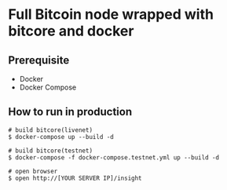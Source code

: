 # Full Bitcoin node wrapped with bitcore and docker

## Prerequisite
- Docker
- Docker Compose

## How to run in production
```
# build bitcore(livenet)
$ docker-compose up --build -d

# build bitcore(testnet)
$ docker-compose -f docker-compose.testnet.yml up --build -d

# open browser
$ open http://[YOUR SERVER IP]/insight
```
